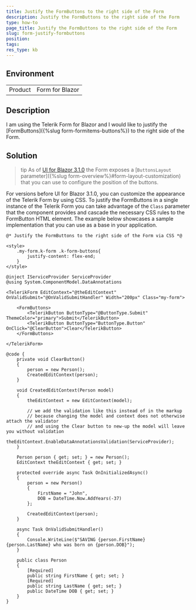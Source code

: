 ```yaml
---
title: Justify the FormButtons to the right side of the Form
description: Justify the FormButtons to the right side of the Form
type: how-to
page_title: Justify the FormButtons to the right side of the Form
slug: form-justify-formbuttons
position: 
tags: 
res_type: kb
---
```


## Environment
<table>
	<tbody>
		<tr>
			<td>Product</td>
			<td>Form for Blazor</td>
		</tr>
	</tbody>
</table>

## Description

I am using the Telerik Form for Blazor and I would like to justify the [FormButtons]({%slug form-formitems-buttons%}) to the right side of the Form.

## Solution

>tip As of [UI for Blazor 3.1.0](https://www.telerik.com/support/whats-new/blazor-ui/release-history/ui-for-blazor-3-1-0) the Form exposes a [`ButtonsLayout` parameter]({%slug form-overview%}#form-layout-customization) that you can use to configure the position of the buttons.

For versions before UI for Blazor 3.1.0, you can customize the appearance of the Telerik Form by using CSS. To justify the FormButtons in a single instance of the Telerik Form you can take advantage of the `Class` parameter that the component provides and cascade the necessary CSS rules to the FormButton HTML element. The example below showcases a sample implementation that you can use as a base in your application.

````CSHTML
@* Justify the FormButtons to the right side of the Form via CSS *@

<style>
    .my-form.k-form .k-form-buttons{
        justify-content: flex-end;
    }
</style>

@inject IServiceProvider ServiceProvider
@using System.ComponentModel.DataAnnotations

<TelerikForm EditContext="@theEditContext" OnValidSubmit="@OnValidSubmitHandler" Width="200px" Class="my-form">

    <FormButtons>
        <TelerikButton ButtonType="@ButtonType.Submit" ThemeColor="primary">Submit</TelerikButton>
        <TelerikButton ButtonType="ButtonType.Button" OnClick="@ClearButton">Clear</TelerikButton>
    </FormButtons>

</TelerikForm>

@code {
    private void ClearButton()
    {
        person = new Person();
        CreatedEditContext(person);
    }

    void CreatedEditContext(Person model)
    {
        theEditContext = new EditContext(model);

        // we add the validation like this instead of in the markup
        // because changing the model and context does not otherwise attach the validator
        // and using the Clear button to new-up the model will leave you without validation
        theEditContext.EnableDataAnnotationsValidation(ServiceProvider);
    }

    Person person { get; set; } = new Person();
    EditContext theEditContext { get; set; }

    protected override async Task OnInitializedAsync()
    {
        person = new Person()
        {
            FirstName = "John",
            DOB = DateTime.Now.AddYears(-37)
        };

        CreatedEditContext(person);
    }

    async Task OnValidSubmitHandler()
    {
        Console.WriteLine($"SAVING {person.FirstName} {person.LastName} who was born on {person.DOB}");
    }

    public class Person
    {
        [Required]
        public string FirstName { get; set; }
        [Required]
        public string LastName { get; set; }
        public DateTime DOB { get; set; }
    }
}
````